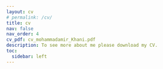 ```yaml
---
layout: cv
# permalink: /cv/
title: cv
nav: false
nav_order: 4
cv_pdf: cv_mohammadamir_Khani.pdf
description: To see more about me please download my CV.
toc:
  sidebar: left
---
```

